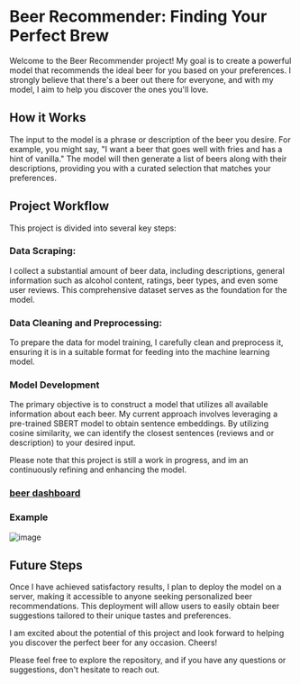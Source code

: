 # Beer Recommender: Finding Your Perfect Brew

Welcome to the Beer Recommender project! My goal is to create a powerful model that recommends the ideal beer for you based on your preferences. I strongly believe that there's a beer out there for everyone, and with my model, I aim to help you discover the ones you'll love.

## How it Works
The input to the model is a phrase or description of the beer you desire. For example, you might say, "I want a beer that goes well with fries and has a hint of vanilla." The model will then generate a list of beers along with their descriptions, providing you with a curated selection that matches your preferences.

## Project Workflow
This project is divided into several key steps:

### Data Scraping:
I collect a substantial amount of beer data, including descriptions, general information such as alcohol content, ratings, beer types, and even some user reviews. This comprehensive dataset serves as the foundation for the model.

### Data Cleaning and Preprocessing:
To prepare the data for model training, I carefully clean and preprocess it, ensuring it is in a suitable format for feeding into the machine learning model.

### Model Development
The primary objective is to construct a model that utilizes all available information about each beer. My current approach involves leveraging a pre-trained SBERT model to obtain sentence embeddings. By utilizing cosine similarity, we can identify the closest sentences (reviews and or description) to your desired input.

Please note that this project is still a work in progress, and im an continuously refining and enhancing the model.

### [beer dashboard](https://lookerstudio.google.com/s/rUDsWY38Mhw)

### Example 
![image](https://github.com/KevinSeyranoglu/BeerProject/assets/72477964/67c03f20-f591-4d80-a438-271a795f5b2f)


## Future Steps
Once I have achieved satisfactory results, I plan to deploy the model on a server, making it accessible to anyone seeking personalized beer recommendations. This deployment will allow users to easily obtain beer suggestions tailored to their unique tastes and preferences.

I am excited about the potential of this project and look forward to helping you discover the perfect beer for any occasion. Cheers!

Please feel free to explore the repository, and if you have any questions or suggestions, don't hesitate to reach out.

